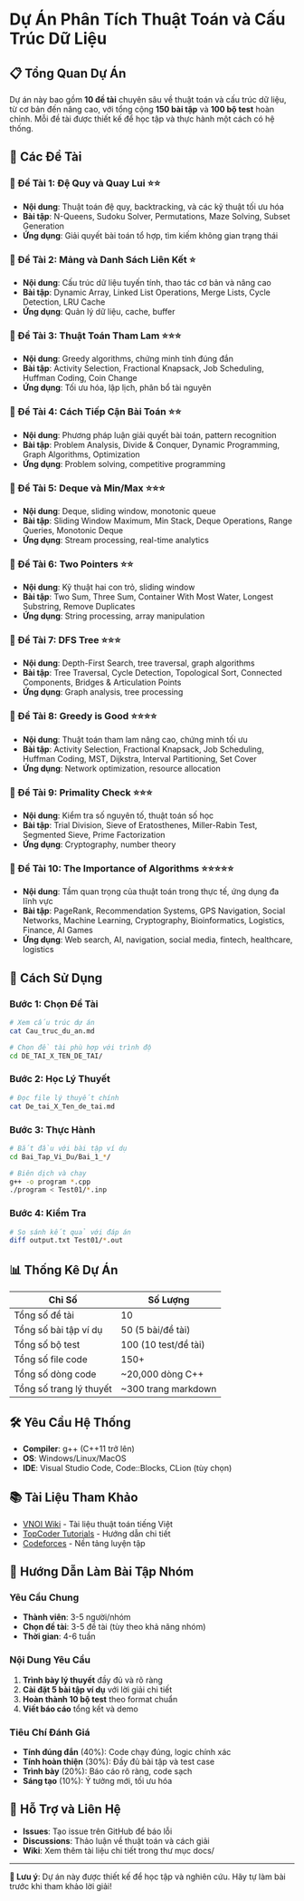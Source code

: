 # Dự Án Phân Tích Thuật Toán và Cấu Trúc Dữ Liệu

## 📋 Tổng Quan Dự Án

Dự án này bao gồm **10 đề tài** chuyên sâu về thuật toán và cấu trúc dữ liệu, từ cơ bản đến nâng cao, với tổng cộng **150 bài tập** và **100 bộ test** hoàn chỉnh. Mỗi đề tài được thiết kế để học tập và thực hành một cách có hệ thống.

## 🎯 Các Đề Tài

### 📂 Đề Tài 1: Đệ Quy và Quay Lui ⭐⭐
- **Nội dung**: Thuật toán đệ quy, backtracking, và các kỹ thuật tối ưu hóa
- **Bài tập**: N-Queens, Sudoku Solver, Permutations, Maze Solving, Subset Generation
- **Ứng dụng**: Giải quyết bài toán tổ hợp, tìm kiếm không gian trạng thái

### 📂 Đề Tài 2: Mảng và Danh Sách Liên Kết ⭐
- **Nội dung**: Cấu trúc dữ liệu tuyến tính, thao tác cơ bản và nâng cao
- **Bài tập**: Dynamic Array, Linked List Operations, Merge Lists, Cycle Detection, LRU Cache
- **Ứng dụng**: Quản lý dữ liệu, cache, buffer

### 📂 Đề Tài 3: Thuật Toán Tham Lam ⭐⭐⭐
- **Nội dung**: Greedy algorithms, chứng minh tính đúng đắn
- **Bài tập**: Activity Selection, Fractional Knapsack, Job Scheduling, Huffman Coding, Coin Change
- **Ứng dụng**: Tối ưu hóa, lập lịch, phân bổ tài nguyên

### 📂 Đề Tài 4: Cách Tiếp Cận Bài Toán ⭐⭐
- **Nội dung**: Phương pháp luận giải quyết bài toán, pattern recognition
- **Bài tập**: Problem Analysis, Divide & Conquer, Dynamic Programming, Graph Algorithms, Optimization
- **Ứng dụng**: Problem solving, competitive programming

### 📂 Đề Tài 5: Deque và Min/Max ⭐⭐⭐
- **Nội dung**: Deque, sliding window, monotonic queue
- **Bài tập**: Sliding Window Maximum, Min Stack, Deque Operations, Range Queries, Monotonic Deque
- **Ứng dụng**: Stream processing, real-time analytics

### 📂 Đề Tài 6: Two Pointers ⭐⭐
- **Nội dung**: Kỹ thuật hai con trỏ, sliding window
- **Bài tập**: Two Sum, Three Sum, Container With Most Water, Longest Substring, Remove Duplicates
- **Ứng dụng**: String processing, array manipulation

### 📂 Đề Tài 7: DFS Tree ⭐⭐⭐
- **Nội dung**: Depth-First Search, tree traversal, graph algorithms
- **Bài tập**: Tree Traversal, Cycle Detection, Topological Sort, Connected Components, Bridges & Articulation Points
- **Ứng dụng**: Graph analysis, tree processing

### 📂 Đề Tài 8: Greedy is Good ⭐⭐⭐⭐
- **Nội dung**: Thuật toán tham lam nâng cao, chứng minh tối ưu
- **Bài tập**: Activity Selection, Fractional Knapsack, Job Scheduling, Huffman Coding, MST, Dijkstra, Interval Partitioning, Set Cover
- **Ứng dụng**: Network optimization, resource allocation

### 📂 Đề Tài 9: Primality Check ⭐⭐⭐
- **Nội dung**: Kiểm tra số nguyên tố, thuật toán số học
- **Bài tập**: Trial Division, Sieve of Eratosthenes, Miller-Rabin Test, Segmented Sieve, Prime Factorization
- **Ứng dụng**: Cryptography, number theory

### 📂 Đề Tài 10: The Importance of Algorithms ⭐⭐⭐⭐⭐
- **Nội dung**: Tầm quan trọng của thuật toán trong thực tế, ứng dụng đa lĩnh vực
- **Bài tập**: PageRank, Recommendation Systems, GPS Navigation, Social Networks, Machine Learning, Cryptography, Bioinformatics, Logistics, Finance, AI Games
- **Ứng dụng**: Web search, AI, navigation, social media, fintech, healthcare, logistics

## 🚀 Cách Sử Dụng

### Bước 1: Chọn Đề Tài
```bash
# Xem cấu trúc dự án
cat Cau_truc_du_an.md

# Chọn đề tài phù hợp với trình độ
cd DE_TAI_X_TEN_DE_TAI/
```

### Bước 2: Học Lý Thuyết
```bash
# Đọc file lý thuyết chính
cat De_tai_X_Ten_de_tai.md
```

### Bước 3: Thực Hành
```bash
# Bắt đầu với bài tập ví dụ
cd Bai_Tap_Vi_Du/Bai_1_*/

# Biên dịch và chạy
g++ -o program *.cpp
./program < Test01/*.inp
```

### Bước 4: Kiểm Tra
```bash
# So sánh kết quả với đáp án
diff output.txt Test01/*.out
```

## 📊 Thống Kê Dự Án

| Chỉ Số | Số Lượng |
|---------|----------|
| Tổng số đề tài | 10 |
| Tổng số bài tập ví dụ | 50 (5 bài/đề tài) |
| Tổng số bộ test | 100 (10 test/đề tài) |
| Tổng số file code | 150+ |
| Tổng số dòng code | ~20,000 dòng C++ |
| Tổng số trang lý thuyết | ~300 trang markdown |

## 🛠️ Yêu Cầu Hệ Thống

- **Compiler**: g++ (C++11 trở lên)
- **OS**: Windows/Linux/MacOS
- **IDE**: Visual Studio Code, Code::Blocks, CLion (tùy chọn)

## 📚 Tài Liệu Tham Khảo

- [VNOI Wiki](https://wiki.vnoi.info/) - Tài liệu thuật toán tiếng Việt
- [TopCoder Tutorials](https://www.topcoder.com/community/competitive-programming/tutorials/) - Hướng dẫn chi tiết
- [Codeforces](https://codeforces.com/) - Nền tảng luyện tập

## 👥 Hướng Dẫn Làm Bài Tập Nhóm

### Yêu Cầu Chung
- **Thành viên**: 3-5 người/nhóm
- **Chọn đề tài**: 3-5 đề tài (tùy theo khả năng nhóm)
- **Thời gian**: 4-6 tuần

### Nội Dung Yêu Cầu
1. **Trình bày lý thuyết** đầy đủ và rõ ràng
2. **Cài đặt 5 bài tập ví dụ** với lời giải chi tiết
3. **Hoàn thành 10 bộ test** theo format chuẩn
4. **Viết báo cáo** tổng kết và demo

### Tiêu Chí Đánh Giá
- **Tính đúng đắn** (40%): Code chạy đúng, logic chính xác
- **Tính hoàn thiện** (30%): Đầy đủ bài tập và test case
- **Trình bày** (20%): Báo cáo rõ ràng, code sạch
- **Sáng tạo** (10%): Ý tưởng mới, tối ưu hóa

## 🔧 Hỗ Trợ và Liên Hệ

- **Issues**: Tạo issue trên GitHub để báo lỗi
- **Discussions**: Thảo luận về thuật toán và cách giải
- **Wiki**: Xem thêm tài liệu chi tiết trong thư mục docs/

---

**📝 Lưu ý**: Dự án này được thiết kế để học tập và nghiên cứu. Hãy tự làm bài trước khi tham khảo lời giải!
